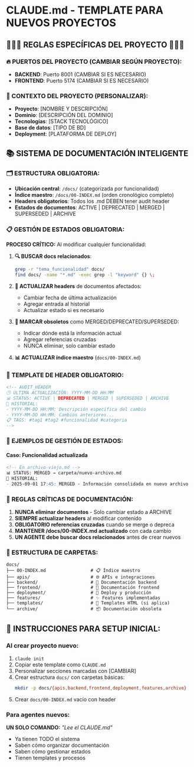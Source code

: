 # CLAUDE.md - TEMPLATE PARA NUEVOS PROYECTOS

## 🚨🚨🚨 REGLAS ESPECÍFICAS DEL PROYECTO 🚨🚨🚨
### 🔥 PUERTOS DEL PROYECTO (CAMBIAR SEGÚN PROYECTO):
- **BACKEND**: Puerto 8001 (CAMBIAR SI ES NECESARIO)
- **FRONTEND**: Puerto 5174 (CAMBIAR SI ES NECESARIO)

### 🎯 CONTEXTO DEL PROYECTO (PERSONALIZAR):
- **Proyecto**: [NOMBRE Y DESCRIPCIÓN]
- **Dominio**: [DESCRIPCIÓN DEL DOMINIO]  
- **Tecnologías**: [STACK TECNOLÓGICO]
- **Base de datos**: [TIPO DE BD]
- **Deployment**: [PLATAFORMA DE DEPLOY]

## 📚 SISTEMA DE DOCUMENTACIÓN INTELIGENTE

### 🗂️ **ESTRUCTURA OBLIGATORIA:**
- **Ubicación central**: `/docs/` (categorizada por funcionalidad)
- **Índice maestro**: `/docs/00-INDEX.md` (orden cronológico completo)
- **Headers obligatorios**: Todos los .md DEBEN tener audit header
- **Estados de documentos**: ACTIVE | DEPRECATED | MERGED | SUPERSEDED | ARCHIVE

### 📋 **GESTIÓN DE ESTADOS OBLIGATORIA:**
**PROCESO CRÍTICO:** Al modificar cualquier funcionalidad:

1. **🔍 BUSCAR docs relacionados**:
   ```bash
   grep -r "tema_funcionalidad" docs/
   find docs/ -name "*.md" -exec grep -l "keyword" {} \;
   ```

2. **📝 ACTUALIZAR headers** de documentos afectados:
   - Cambiar fecha de última actualización
   - Agregar entrada al historial
   - Actualizar estado si es necesario

3. **🔗 MARCAR obsoletos** como MERGED/DEPRECATED/SUPERSEDED:
   - Indicar dónde está la información actual
   - Agregar referencias cruzadas
   - NUNCA eliminar, solo cambiar estado

4. **📊 ACTUALIZAR índice maestro** (`docs/00-INDEX.md`)

### 🔄 **TEMPLATE DE HEADER OBLIGATORIO:**
```markdown
<!-- AUDIT_HEADER
🕒 ÚLTIMA ACTUALIZACIÓN: YYYY-MM-DD HH:MM
📊 STATUS: ACTIVE | DEPRECATED | MERGED | SUPERSEDED | ARCHIVE
📝 HISTORIAL:
- YYYY-MM-DD HH:MM: Descripción específica del cambio
- YYYY-MM-DD HH:MM: Cambios anteriores...
📋 TAGS: #tag1 #tag2 #funcionalidad #categoria
-->
```

### 🎯 **EJEMPLOS DE GESTIÓN DE ESTADOS:**

#### **Caso: Funcionalidad actualizada**
```markdown
<!-- En archivo-viejo.md -->
📊 STATUS: MERGED → carpeta/nuevo-archivo.md
📝 HISTORIAL:
- 2025-09-01 17:45: MERGED - Información consolidada en nuevo archivo
```

### 🚨 **REGLAS CRÍTICAS DE DOCUMENTACIÓN:**

1. **NUNCA eliminar documentos** - Solo cambiar estado a ARCHIVE
2. **SIEMPRE actualizar headers** al modificar contenido
3. **OBLIGATORIO referencias cruzadas** cuando se merge o depreca
4. **MANTENER /docs/00-INDEX.md actualizado** con cada cambio
5. **UN AGENTE debe buscar docs relacionados** antes de crear nuevos

### 📂 **ESTRUCTURA DE CARPETAS:**
```
docs/
├── 00-INDEX.md                 # 📋 Índice maestro
├── apis/                       # 🌐 APIs e integraciones
├── backend/                    # 🔧 Documentación backend
├── frontend/                   # 🎨 Documentación frontend
├── deployment/                 # 🚀 Deploy y producción
├── features/                   # ✨ Features implementadas
├── templates/                  # 🎨 Templates HTML (si aplica)
└── archive/                    # 📦 Documentación obsoleta
```

## 🚀 **INSTRUCCIONES PARA SETUP INICIAL:**

### **Al crear proyecto nuevo:**
1. `claude init`
2. Copiar este template como `CLAUDE.md` 
3. Personalizar secciones marcadas con [CAMBIAR]
4. Crear estructura `docs/` con carpetas básicas:
   ```bash
   mkdir -p docs/{apis,backend,frontend,deployment,features,archive}
   ```
5. Crear `docs/00-INDEX.md` vacío con header

### **Para agentes nuevos:**
**UN SOLO COMANDO:** *"Lee el CLAUDE.md"*
- Ya tienen TODO el sistema
- Saben cómo organizar documentación  
- Saben cómo gestionar estados
- Tienen templates y procesos